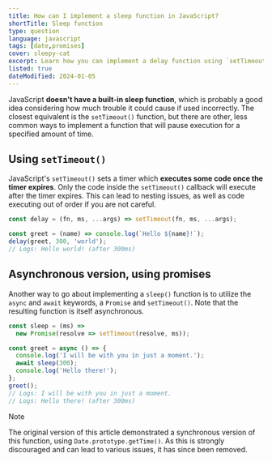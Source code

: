 ```yaml
---
title: How can I implement a sleep function in JavaScript?
shortTitle: Sleep function
type: question
language: javascript
tags: [date,promises]
cover: sleepy-cat
excerpt: Learn how you can implement a delay function using `setTimeout()`, promises and `async`/`await`.
listed: true
dateModified: 2024-01-05
---
```


JavaScript **doesn't have a built-in sleep function**, which is probably a good idea considering how much trouble it could cause if used incorrectly. The closest equivalent is the `setTimeout()` function, but there are other, less common ways to implement a function that will pause execution for a specified amount of time.

## Using `setTimeout()`

JavaScript's `setTimeout()` sets a timer which **executes some code once the timer expires**. Only the code inside the `setTimeout()` callback will execute after the timer expires. This can lead to nesting issues, as well as code executing out of order if you are not careful.

```js
const delay = (fn, ms, ...args) => setTimeout(fn, ms, ...args);

const greet = (name) => console.log(`Hello ${name}!`);
delay(greet, 300, 'world');
// Logs: Hello world! (after 300ms)
```

## Asynchronous version, using promises

Another way to go about implementing a `sleep()` function is to utilize the `async` and `await` keywords, a `Promise` and `setTimeout()`. Note that the resulting function is itself asynchronous.

```js
const sleep = (ms) =>
  new Promise(resolve => setTimeout(resolve, ms));

const greet = async () => {
  console.log('I will be with you in just a moment.');
  await sleep(300);
  console.log('Hello there!');
};
greet();
// Logs: I will be with you in just a moment.
// Logs: Hello there! (after 300ms)
```

> [!NOTE]
>
> The original version of this article demonstrated a synchronous version of this function, using `Date.prototype.getTime()`. As this is strongly discouraged and can lead to various issues, it has since been removed.
